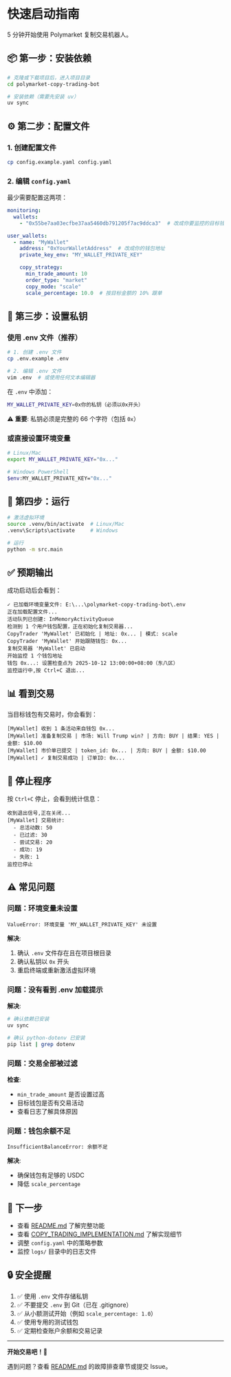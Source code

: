 # 快速启动指南

5 分钟开始使用 Polymarket 复制交易机器人。

## 📦 第一步：安装依赖

```bash
# 克隆或下载项目后，进入项目目录
cd polymarket-copy-trading-bot

# 安装依赖（需要先安装 uv）
uv sync
```

## ⚙️ 第二步：配置文件

### 1. 创建配置文件

```bash
cp config.example.yaml config.yaml
```

### 2. 编辑 `config.yaml`

最少需要配置这两项：

```yaml
monitoring:
  wallets:
    - "0x55be7aa03ecfbe37aa5460db791205f7ac9ddca3"  # 改成你要监控的目标钱包

user_wallets:
  - name: "MyWallet"
    address: "0xYourWalletAddress"  # 改成你的钱包地址
    private_key_env: "MY_WALLET_PRIVATE_KEY"

    copy_strategy:
      min_trade_amount: 10
      order_type: "market"
      copy_mode: "scale"
      scale_percentage: 10.0  # 按目标金额的 10% 跟单
```

## 🔐 第三步：设置私钥

### 使用 .env 文件（推荐）

```bash
# 1. 创建 .env 文件
cp .env.example .env

# 2. 编辑 .env 文件
vim .env  # 或使用任何文本编辑器
```

在 `.env` 中添加：

```bash
MY_WALLET_PRIVATE_KEY=0x你的私钥（必须以0x开头）
```

⚠️ **重要**: 私钥必须是完整的 66 个字符（包括 `0x`）

### 或直接设置环境变量

```bash
# Linux/Mac
export MY_WALLET_PRIVATE_KEY="0x..."

# Windows PowerShell
$env:MY_WALLET_PRIVATE_KEY="0x..."
```

## 🚀 第四步：运行

```bash
# 激活虚拟环境
source .venv/bin/activate  # Linux/Mac
.venv\Scripts\activate     # Windows

# 运行
python -m src.main
```

## ✅ 预期输出

成功启动后会看到：

```
✓ 已加载环境变量文件: E:\...\polymarket-copy-trading-bot\.env
正在加载配置文件...
活动队列已创建: InMemoryActivityQueue
检测到 1 个用户钱包配置，正在初始化复制交易器...
CopyTrader 'MyWallet' 已初始化 | 地址: 0x... | 模式: scale
CopyTrader 'MyWallet' 开始跟随钱包: 0x...
复制交易器 'MyWallet' 已启动
开始监控 1 个钱包地址
钱包 0x...: 设置检查点为 2025-10-12 13:00:00+08:00（东八区）
监控运行中,按 Ctrl+C 退出...
```

## 📊 看到交易

当目标钱包有交易时，你会看到：

```
[MyWallet] 收到 1 条活动来自钱包 0x...
[MyWallet] 准备复制交易 | 市场: Will Trump win? | 方向: BUY | 结果: YES | 金额: $10.00
[MyWallet] 市价单已提交 | token_id: 0x... | 方向: BUY | 金额: $10.00
[MyWallet] ✓ 复制交易成功 | 订单ID: 0x...
```

## 🛑 停止程序

按 `Ctrl+C` 停止，会看到统计信息：

```
收到退出信号,正在关闭...
[MyWallet] 交易统计:
  - 总活动数: 50
  - 已过滤: 30
  - 尝试交易: 20
  - 成功: 19
  - 失败: 1
监控已停止
```

## ⚠️ 常见问题

### 问题：环境变量未设置

```
ValueError: 环境变量 'MY_WALLET_PRIVATE_KEY' 未设置
```

**解决**:
1. 确认 `.env` 文件存在且在项目根目录
2. 确认私钥以 `0x` 开头
3. 重启终端或重新激活虚拟环境

### 问题：没有看到 .env 加载提示

**解决**:
```bash
# 确认依赖已安装
uv sync

# 确认 python-dotenv 已安装
pip list | grep dotenv
```

### 问题：交易全部被过滤

**检查**:
- `min_trade_amount` 是否设置过高
- 目标钱包是否有交易活动
- 查看日志了解具体原因

### 问题：钱包余额不足

```
InsufficientBalanceError: 余额不足
```

**解决**:
- 确保钱包有足够的 USDC
- 降低 `scale_percentage`

## 📝 下一步

- 查看 [README.md](README.md) 了解完整功能
- 查看 [COPY_TRADING_IMPLEMENTATION.md](COPY_TRADING_IMPLEMENTATION.md) 了解实现细节
- 调整 `config.yaml` 中的策略参数
- 监控 `logs/` 目录中的日志文件

## 🔒 安全提醒

1. ✅ 使用 `.env` 文件存储私钥
2. ✅ 不要提交 `.env` 到 Git（已在 .gitignore）
3. ✅ 从小额测试开始（例如 `scale_percentage: 1.0`）
4. ✅ 使用专用的测试钱包
5. ✅ 定期检查账户余额和交易记录

---

**开始交易吧！🎯**

遇到问题？查看 [README.md](README.md) 的故障排查章节或提交 Issue。

